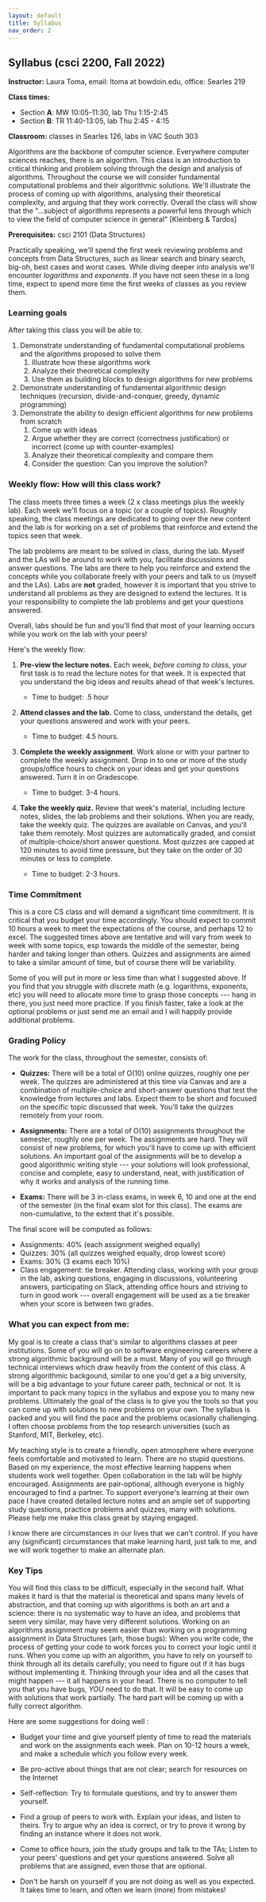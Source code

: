 ```yaml
---
layout: default 
title: Syllabus
nav_order: 2
---
```



## Syllabus (csci 2200, Fall 2022)


__Instructor:__ Laura Toma, email: ltoma at bowdoin.edu, office: Searles 219 

__Class times:__ 
- Section __A__: MW 10:05-11:30, lab Thu 1:15-2:45
- Section __B__: TR 11:40-13:05, lab Thu 2:45 - 4:15 

__Classroom:__  classes in Searles 126, labs in VAC South 303 


Algorithms are the backbone of computer science. Everywhere computer sciences reaches, there is an algorithm.  This class is an introduction to critical thinking and problem solving through the design and analysis of algorithms.   Throughout the course we will consider fundamental computational problems and their algorithmic solutions. We'll illustrate the process of coming up with algorithms, analysing their theoretical complexity, and arguing that they  work correctly. Overall the class will show that the "...subject of algorithms represents a powerful lens through which to view the field of computer science in general" [Kleinberg & Tardos]

**Prerequisites:** csci 2101 (Data Structures)

Practically speaking, we'll spend the first week reviewing problems and concepts from Data Structures, such as linear search and binary search, big-oh,  best cases and worst cases. While diving deeper into analysis we'll encounter _logarithms_ and _exponents_. If you have not seen these in a long time, expect to spend more time the first weeks of classes as you review them.  

### Learning goals 

After taking this class you will be able to: 

  1. Demonstrate understanding of fundamental computational problems and the algorithms proposed to solve them
      1. Illustrate how these algorithms work
      2. Analyze their theoretical complexity 
      3. Use them as building blocks to design algorithms for new problems 
  2. Demonstrate understanding of fundamental algorithmic design techniques (recursion, divide-and-conquer, greedy, dynamic programming)
  3. Demonstrate the ability to design efficient algorithms for _new_ problems  from scratch 
      1. Come up with ideas
      2. Argue whether they are correct (correctness justification) or incorrect (come up with counter-examples)
      3. Analyze their theoretical complexity and compare them
      4. Consider the question: Can you improve the solution?
  



### Weekly flow: How will this class work?

The class meets three times a week (2 x class meetings plus the weekly lab). Each week we'll focus on a topic (or a couple of topics).  Roughly speaking, the class meetings are dedicated to going over the new content and the  lab is for working on a set of problems that reinforce and extend the topics seen that week. 

The lab problems are meant to be solved in class, during the lab. Myself and the LAs will be around to work with you, facilitate discussions and answer  questions. The labs are there to help you reinforce and extend the concepts while you collaborate freely with your peers and talk to us (myself and the LAs). Labs are __not__ graded, however it is important that you strive to understand all problems as they are designed  to extend the lectures.  It is your responsibility to complete the lab problems and get your questions answered.   

Overall, labs should be fun and you'll find that most of your learning occurs while you work on the lab with your peers! 


Here's the weekly flow:

  1. **Pre-view the lecture notes.**    Each week, _before coming to class_, your first task is to read  the lecture notes for that week. It is expected that you understand the big ideas and results ahead of that week's lectures.   
   
     * Time to budget: .5 hour
           
  2. **Attend classes and the lab.** Come to class,  understand the details, get your questions answered and work with your peers.  
 
     * Time to budget: 4.5 hours. 
  
  3.  **Complete the weekly assignment**. Work alone or with your partner to complete the weekly assignment.  Drop in to one or more of the study groups/office hours to check on your ideas and get your questions answered. Turn it in on Gradescope. 
   
      * Time to budget: 3-4 hours.   
 
  4. **Take the weekly quiz.** Review  that week's material, including lecture notes, slides, the lab problems and their solutions.  When you are ready,  take the weekly quiz. The quizzes are available on Canvas, and you'll take them remotely.  Most quizzes are automatically graded, and consist of  multiple-choice/short answer questions. Most quizzes are capped at 120 minutes to avoid time pressure, but they  take on the order of 30 minutes or less to complete.  
    
     * Time to budget: 2-3 hours.  

  
  
  ### Time Commitment
This is a core CS class and will demand a significant time commitment. It is critical that you budget your time accordingly.  You should expect to commit 10 hours a week to meet the expectations of the course, and perhaps 12 to excel. The suggested times above are tentative and will vary from week to week with some topics, esp towards the middle of the semester,  being harder and taking longer than others. Quizzes and assignments are aimed to take a similar amount of time, but of course there will be variability. 

Some of you will put in more or less time than what I suggested above.  If you find that you struggle with discrete math (e.g. logarithms, exponents, etc) you will need to allocate more time to grasp those concepts --- hang in there, you just need more practice. If you finish faster, take a look at the optional problems or just send me an email and I will happily provide additional problems.


  
### Grading Policy 

The work for the class, throughout the semester, consists of:  

- __Quizzes:__ There will be a total of O(10) online quizzes,   roughly one per week. The quizzes are administered at this time via Canvas  and are  a combination of multiple-choice and short-answer questions that test the  knowledge from lectures and labs. Expect them to be short and focused on the specific topic discussed that week.  You'll take the quizzes remotely from your room. 

- __Assignments:__ There are a total of O(10) assignments throughout the semester, roughly one per week. The assignments are  hard. They will consist of new problems, for which you'll have to come up with efficient solutions. An important  goal of the assignments will be to develop a good algorithmic writing style --- your solutions  will look professional, concise and complete, easy to understand, neat, with justification of why it works and analysis of the running time.  

- __Exams:__ There will be 3 in-class exams, in week 6,  10 and one at the end of the semester (in the final exam slot for this class).  The exams are non-cumulative, to the extent that it's possible.


The final score will be computed  as follows: 

* Assignments:    40%  (each assignment weighed equally)
* Quizzes:        30%  (all quizzes weighed equally, drop  lowest score)
* Exams:          30% (3 exams each  10%)
* Class engagement: tie breaker.  Attending class, working with your group in the lab, asking questions, engaging in discussions, volunteering answers,  participating on Slack, attending office hours and striving to turn in good work --- overall engagement will be used as a tie breaker when your score is between two grades.  





### What you can expect from me: 

My goal is to create a class that's similar to algorithms classes at peer institutions.  Some of you will go on to software engineering careers where  a strong algorithmic background will be a must.  Many of you will go through technical interviews which draw heavily from the content of this class. A strong algorithmic backgound, similar to one you'd get a a big university, will be a big advantage to your future career path, technical or not. It is important to pack  many topics  in the syllabus and expose you to many new problems.  Ultimately the goal of the class is to give you the tools so that  you can come up with solutions to new problems on your own.  The  syllabus is packed and you will find the pace and the problems ocasionally challenging. I often choose problems from the top research universities (such as Stanford, MIT, Berkeley, etc). 

My teaching style is to create a friendly, open atmosphere where everyone feels comfortable and motivated to learn. There are no stupid questions. Based on my experience, the most effective learning happens when students work well together.  Open collaboration in the lab will be highly encouraged. Assignments are pair-optional, although everyone is highly encouraged to find a partner.  To support everyone's learning at their own pace  I have created detailed lecture notes and an ample set of supporting study questions, practice problems and quizzes, many with solutions. Please help me make this class great by staying engaged. 

I know there are circumstances in our lives that we can't control. If you  have any (significant) circumstances that make learning hard, just talk to me, and we will work together to make an alternate plan. 



### Key Tips
You will  find this class to be difficult, especially in the second half. What makes it hard is that the material is theoretical and spans many levels of abstraction, and that coming up with algorithms is both an art and a science: there is no systematic way to have an idea, and problems that seem very similar, may have very different solutions.   Working on an algorithms assignment may seem easier than working on a programming assignment in Data Structures (arh, those bugs): When you write code, the process of getting your code to work forces you to correct your logic until it runs.   When you come up with an algorithm, you have to rely on yourself to think through all its details carefully; you need to figure out if it has bugs without implementing it. Thinking through your idea and all the cases that might happen --- it all happens in your head. There is no computer to tell you that you have bugs, _YOU_ need to do that. It will be easy to come up with  solutions that work partially.  The hard part will be coming up with a fully correct algorithm. 



Here are some suggestions for doing well :

* Budget your time  and give yourself plenty of time to read the materials and work on the assignments each week. Plan on 10-12 hours a week, and make a schedule which you follow every week. 

* Be pro-active about things that are not clear; search for resources on the Internet

* Self-reflection: Try to formulate questions, and try to answer them yourself.

* Find a group of peers to work with. Explain your ideas, and listen to theirs. Try to argue why an idea is correct, or try to prove it wrong by finding an instance where it does not work.

* Come to office hours, join the study groups and talk to the TAs; Listen to your peers' questions and get your questions answered.
Solve all problems that are assigned, even those that are optional.

* Don't be harsh on yourself if you are not doing as well as you expected. It takes time to learn, and often we learn (more) from mistakes! 

